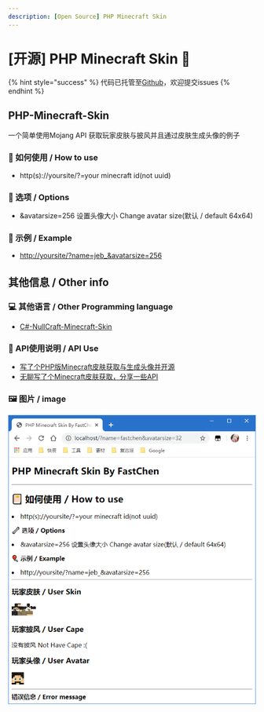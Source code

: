 ```yaml
---
description: [Open Source] PHP Minecraft Skin
---
```

# \[开源] PHP Minecraft Skin 🎉

{% hint style="success" %}
代码已托管至[Github](https://github.com/FastChen/PHP-Minecraft-Skin)，欢迎提交issues
{% endhint %}

## **PHP-Minecraft-Skin**

一个简单使用Mojang API 获取玩家皮肤与披风并且通过皮肤生成头像的例子

### 📔 如**何使**用 / How to use

* http(s)://yoursite/?=your minecraft id(not uuid)

### **🔧 选项 / Options**

* \&avatarsize=256 设置头像大小 Change avatar size(默认 / default 64x64)

### **🎈 示例 / Example**

* [http://yoursite/?name=jeb\_\&avatarsize=256](http://yoursite/?name=jeb\_\&avatarsize=256)

## **其他信息 / Other info**

### **💻 其他语言 / Other Programming language**

* [C#-NullCraft-Minecraft-Skin](https://github.com/FastChen/NullCraft-Minecraft-Skin)

### **🧾 API使用说明 / API Use**

* [写了个PHP版Minecraft皮肤获取与生成头像并开源](https://fastchen.com/skill/phpminecraftskin.html)
* [无聊写了个Minecraft皮肤获取，分享一些API](https://fastchen.com/works/minecraftskin.html)

### **🖼 图片 / image**

![](../.gitbook/assets/phpminecraftskin.png)
